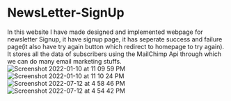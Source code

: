 # NewsLetter-SignUp
In this website I have made designed and implemented webpage for newsletter Signup, it have signup page, it has seperate success and failure page(it also have try again button which redirect to homepage to try again). 
It stores all the data of subscribers using the MailChimp Api through which we can do many email marketing stuffs.
![Screenshot 2022-01-10 at 11 09 59 PM](https://user-images.githubusercontent.com/75295300/148812757-0e1cb5bf-4c39-4790-ada7-e06b459243c8.png)
![Screenshot 2022-01-10 at 11 10 24 PM](https://user-images.githubusercontent.com/75295300/148812761-66ee6a7b-92f1-4777-a7f1-462a645092bb.png)
![Screenshot 2022-07-12 at 4 58 46 PM](https://user-images.githubusercontent.com/75295300/178480595-fb75a8d1-3add-4743-a8fc-fe9ea351f3a5.png)
![Screenshot 2022-07-12 at 4 54 42 PM](https://user-images.githubusercontent.com/75295300/178480624-68b1317c-5e9b-4682-8eab-4f7a14dd357e.png)
